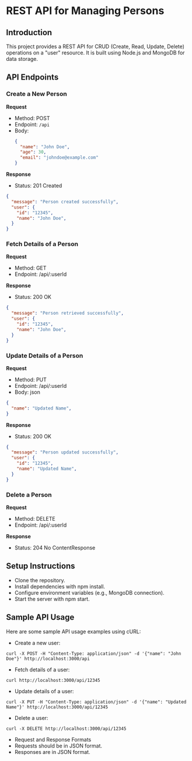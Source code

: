 # REST API for Managing Persons

## Introduction

This project provides a REST API for CRUD (Create, Read, Update, Delete) operations on a "user" resource. It is built using Node.js and MongoDB for data storage.

## API Endpoints

### Create a New Person

**Request**

- Method: POST
- Endpoint: `/api`
- Body:
  ```json
  {
    "name": "John Doe",
    "age": 30,
    "email": "johndoe@example.com"
  }
  ```
**Response**

- Status: 201 Created

```json
{
  "message": "Person created successfully",
  "user": {
    "id": "12345",
    "name": "John Doe",
  }
}
```

### Fetch Details of a Person

**Request**

- Method: GET
- Endpoint: /api/:userId

**Response**

- Status: 200 OK
``` json 
{
  "message": "Person retrieved successfully",
  "user": {
    "id": "12345",
    "name": "John Doe",
  }
}
```

### Update Details of a Person
**Request**

- Method: PUT
- Endpoint: /api/:userId
- Body:
json
```json
{
  "name": "Updated Name",
}
```

**Response**

- Status: 200 OK
```json
{
  "message": "Person updated successfully",
  "user": {
    "id": "12345",
    "name": "Updated Name",
  }
}
```

### Delete a Person

**Request**

- Method: DELETE
- Endpoint: /api/:userId

**Response**

- Status: 204 No ContentResponse

## Setup Instructions

* Clone the repository.
* Install dependencies with npm install.
* Configure environment variables (e.g., MongoDB connection).
* Start the server with npm start.

## Sample API Usage

Here are some sample API usage examples using cURL:

* Create a new user:


``` curl
curl -X POST -H "Content-Type: application/json" -d '{"name": "John Doe"}' http://localhost:3000/api
```
* Fetch details of a user:

``` curl
curl http://localhost:3000/api/12345
```
* Update details of a user:

```curl
curl -X PUT -H "Content-Type: application/json" -d '{"name": "Updated Name"}' http://localhost:3000/api/12345
```

* Delete a user:

```curl
curl -X DELETE http://localhost:3000/api/12345
```

- Request and Response Formats
- Requests should be in JSON format.
- Responses are in JSON format.
